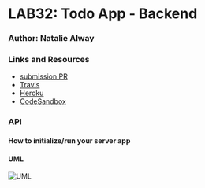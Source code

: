 # LAB32: Todo App - Backend

### Author: Natalie Alway

### Links and Resources
* [submission PR](https://github.com/nataliealway-401-advanced-javascript/lab-32-todoBackend/pull/1)
* [Travis]()
* [Heroku](https://api-js401.herokuapp.com/api/v1)
* [CodeSandbox](https://codesandbox.io/s/lab-31-todo-app-lx4ek)

### API


#### How to initialize/run your server app

  


#### UML
![UML]()
